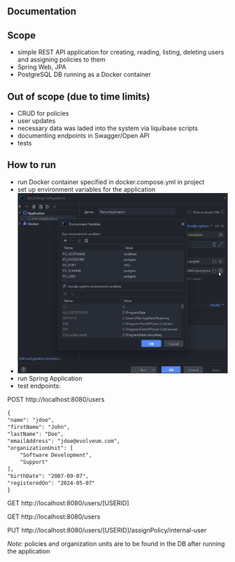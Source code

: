 ## Documentation

## Scope
- simple REST API application for creating, reading, listing, deleting users and assigning policies to them
- Spring Web, JPA
- PostgreSQL DB running as a Docker container

## Out of scope (due to time limits)
- CRUD for policies
- user updates 
- necessary data was laded into the system via liquibase scripts
- documenting endpoints in Swagger/Open API 
- tests

## How to run
- run Docker container specified in docker.compose.yml in project
- set up environment variables for the application 
- ![img.png](img.png)
- run Spring Application
- test endpoints:

POST http://localhost:8080/users
```
{
"name": "jdoe",
"firstName": "John",
"lastName": "Doe",
"emailAddress": "jdoe@evolveum.com",
"organizationUnit": [
    "Software Development",
    "Support"
],
"birthDate": "2007-09-07",
"registeredOn": "2024-05-07"
}
```

GET http://localhost:8080/users/[USERID]

GET http://localhost:8080/users

PUT http://localhost:8080/users/[USERID]/assignPolicy/internal-user

_Note_: policies and organization units are to be found in the DB after running the application
